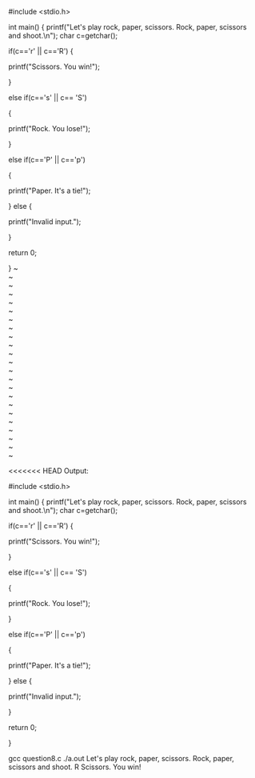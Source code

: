 
#include <stdio.h>

int main()
{
printf("Let's play rock, paper, scissors. Rock, paper, scissors and shoot.\n");
char c=getchar();

if(c=='r' || c=='R')
{

printf("Scissors. You win!");

}

else if(c=='s' || c== 'S')

{

printf("Rock. You lose!");

}

else if(c=='P' || c=='p')

{

printf("Paper. It's a tie!");

}
else
{

printf("Invalid input.");

}

return 0;

}
~                                                                                                                                                                                                         
~                                                                                                                                                                                                         
~                                                                                                                                                                                                         
~                                                                                                                                                                                                         
~                                                                                                                                                                                                         
~                                                                                                                                                                                                         
~                                                                                                                                                                                                         
~                                                                                                                                                                                                         
~                                                                                                                                                                                                         
~                                                                                                                                                                                                         
~                                                                                                                                                                                                         
~                                                                                                                                                                                                         
~                                                                                                                                                                                                         
~                                                                                                                                                                                                         
~                                                                                                                                                                                                         
~                                                                                                                                                                                                         
~                                                                                                                                                                                                         
~                                                                                                                                                                                                         
~                                                                                                                                                                                                         
~                                                                                                                                                                                                         
~                                                                                                                                                                                                         
~                                                                                                                                                                                                         
~                                                                                                                                                                                                         

<<<<<<< HEAD
Output:

#include <stdio.h>

int main()
{
printf("Let's play rock, paper, scissors. Rock, paper, scissors and shoot.\n");
char c=getchar();

if(c=='r' || c=='R')
{

printf("Scissors. You win!");

}

else if(c=='s' || c== 'S')

{

printf("Rock. You lose!");

}

else if(c=='P' || c=='p')

{

printf("Paper. It's a tie!");

}
else
{

printf("Invalid input.");

}

return 0;

}

gcc question8.c
./a.out
Let's play rock, paper, scissors. Rock, paper, scissors and shoot.
R
Scissors. You win!
